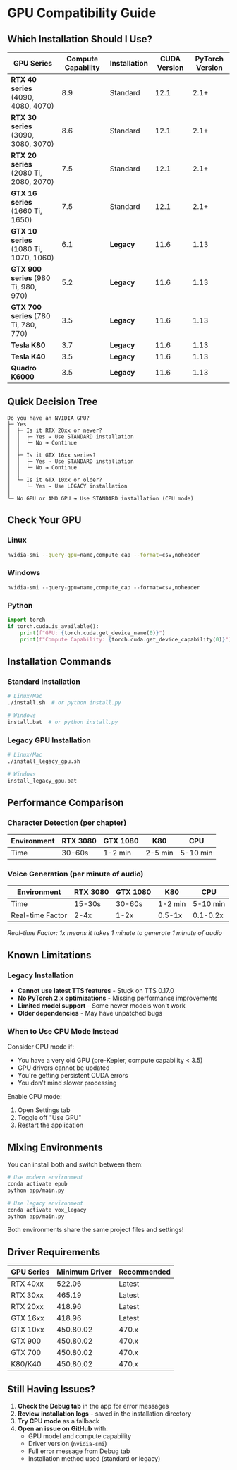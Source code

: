 # GPU Compatibility Guide

## Which Installation Should I Use?

| GPU Series | Compute Capability | Installation | CUDA Version | PyTorch Version |
|------------|-------------------|--------------|--------------|-----------------|
| **RTX 40 series** (4090, 4080, 4070) | 8.9 | Standard | 12.1 | 2.1+ |
| **RTX 30 series** (3090, 3080, 3070) | 8.6 | Standard | 12.1 | 2.1+ |
| **RTX 20 series** (2080 Ti, 2080, 2070) | 7.5 | Standard | 12.1 | 2.1+ |
| **GTX 16 series** (1660 Ti, 1650) | 7.5 | Standard | 12.1 | 2.1+ |
| **GTX 10 series** (1080 Ti, 1070, 1060) | 6.1 | **Legacy** | 11.6 | 1.13 |
| **GTX 900 series** (980 Ti, 980, 970) | 5.2 | **Legacy** | 11.6 | 1.13 |
| **GTX 700 series** (780 Ti, 780, 770) | 3.5 | **Legacy** | 11.6 | 1.13 |
| **Tesla K80** | 3.7 | **Legacy** | 11.6 | 1.13 |
| **Tesla K40** | 3.5 | **Legacy** | 11.6 | 1.13 |
| **Quadro K6000** | 3.5 | **Legacy** | 11.6 | 1.13 |

## Quick Decision Tree

```
Do you have an NVIDIA GPU?
├─ Yes
│  ├─ Is it RTX 20xx or newer?
│  │  ├─ Yes → Use STANDARD installation
│  │  └─ No → Continue
│  │
│  ├─ Is it GTX 16xx series?
│  │  ├─ Yes → Use STANDARD installation
│  │  └─ No → Continue
│  │
│  └─ Is it GTX 10xx or older?
│     └─ Yes → Use LEGACY installation
│
└─ No GPU or AMD GPU → Use STANDARD installation (CPU mode)
```

## Check Your GPU

### Linux
```bash
nvidia-smi --query-gpu=name,compute_cap --format=csv,noheader
```

### Windows
```batch
nvidia-smi --query-gpu=name,compute_cap --format=csv,noheader
```

### Python
```python
import torch
if torch.cuda.is_available():
    print(f"GPU: {torch.cuda.get_device_name(0)}")
    print(f"Compute Capability: {torch.cuda.get_device_capability(0)}")
```

## Installation Commands

### Standard Installation
```bash
# Linux/Mac
./install.sh  # or python install.py

# Windows
install.bat  # or python install.py
```

### Legacy GPU Installation
```bash
# Linux/Mac
./install_legacy_gpu.sh

# Windows
install_legacy_gpu.bat
```

## Performance Comparison

### Character Detection (per chapter)
| Environment | RTX 3080 | GTX 1080 | K80 | CPU |
|------------|----------|----------|-----|-----|
| Time | 30-60s | 1-2 min | 2-5 min | 5-10 min |

### Voice Generation (per minute of audio)
| Environment | RTX 3080 | GTX 1080 | K80 | CPU |
|------------|----------|----------|-----|-----|
| Time | 15-30s | 30-60s | 1-2 min | 5-10 min |
| Real-time Factor | 2-4x | 1-2x | 0.5-1x | 0.1-0.2x |

*Real-time Factor: 1x means it takes 1 minute to generate 1 minute of audio*

## Known Limitations

### Legacy Installation
- **Cannot use latest TTS features** - Stuck on TTS 0.17.0
- **No PyTorch 2.x optimizations** - Missing performance improvements
- **Limited model support** - Some newer models won't work
- **Older dependencies** - May have unpatched bugs

### When to Use CPU Mode Instead
Consider CPU mode if:
- You have a very old GPU (pre-Kepler, compute capability < 3.5)
- GPU drivers cannot be updated
- You're getting persistent CUDA errors
- You don't mind slower processing

Enable CPU mode:
1. Open Settings tab
2. Toggle off "Use GPU"
3. Restart the application

## Mixing Environments

You can install both and switch between them:

```bash
# Use modern environment
conda activate epub
python app/main.py

# Use legacy environment  
conda activate vox_legacy
python app/main.py
```

Both environments share the same project files and settings!

## Driver Requirements

| GPU Series | Minimum Driver | Recommended |
|------------|----------------|-------------|
| RTX 40xx | 522.06 | Latest |
| RTX 30xx | 465.19 | Latest |
| RTX 20xx | 418.96 | Latest |
| GTX 16xx | 418.96 | Latest |
| GTX 10xx | 450.80.02 | 470.x |
| GTX 900 | 450.80.02 | 470.x |
| GTX 700 | 450.80.02 | 470.x |
| K80/K40 | 450.80.02 | 470.x |

## Still Having Issues?

1. **Check the Debug tab** in the app for error messages
2. **Review installation logs** - saved in the installation directory
3. **Try CPU mode** as a fallback
4. **Open an issue on GitHub** with:
   - GPU model and compute capability
   - Driver version (`nvidia-smi`)
   - Full error message from Debug tab
   - Installation method used (standard or legacy)

